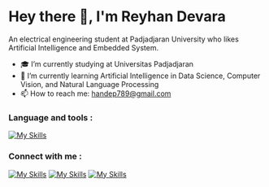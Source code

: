 # Hey there 👋, I'm Reyhan Devara
An electrical engineering student at Padjadjaran University who likes Artificial Intelligence and Embedded System.


- 🎓 I’m currently studying at Universitas Padjadjaran
- 🌱 I’m currently learning Artificial Intelligence in Data Science, Computer Vision, and Natural Language Processing 
- 📫 How to reach me: handep789@gmail.com 

### Language and tools :
[![My Skills](https://skillicons.dev/icons?i=py,c,qt,html,css,arduino&theme=light)](https://skillicons.dev)



### Connect with me :
[![My Skills](https://skillicons.dev/icons?i=linkedin&theme=light)](https://www.linkedin.com/in/reyhandevara/) [![My Skills](https://skillicons.dev/icons?i=instagram&theme=light)](https://www.instagram.com/reyhand9/) [![My Skills](https://skillicons.dev/icons?i=twitter&theme=light)](https://twitter.com/@handep__)  


